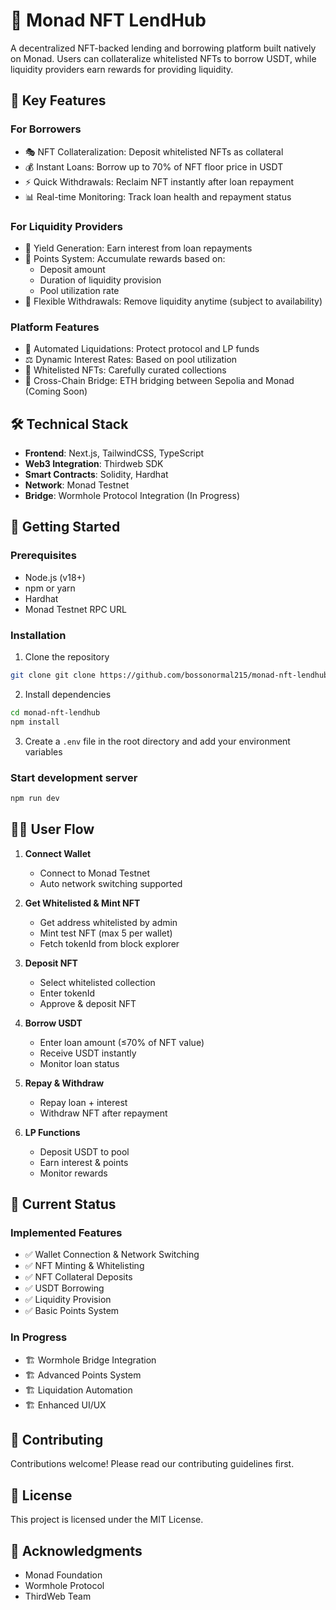 # 🏦 Monad NFT LendHub

A decentralized NFT-backed lending and borrowing platform built natively on Monad. Users can collateralize whitelisted NFTs to borrow USDT, while liquidity providers earn rewards for providing liquidity.

## 🌟 Key Features

### For Borrowers
- 🎭 NFT Collateralization: Deposit whitelisted NFTs as collateral
- 💰 Instant Loans: Borrow up to 70% of NFT floor price in USDT
- ⚡ Quick Withdrawals: Reclaim NFT instantly after loan repayment
- 📊 Real-time Monitoring: Track loan health and repayment status

### For Liquidity Providers
- 🏦 Yield Generation: Earn interest from loan repayments
- 🎯 Points System: Accumulate rewards based on:
  - Deposit amount
  - Duration of liquidity provision
  - Pool utilization rate
- 🔄 Flexible Withdrawals: Remove liquidity anytime (subject to availability)

### Platform Features
- 🔐 Automated Liquidations: Protect protocol and LP funds
- ⚖️ Dynamic Interest Rates: Based on pool utilization
- 🎨 Whitelisted NFTs: Carefully curated collections
- 🌉 Cross-Chain Bridge: ETH bridging between Sepolia and Monad (Coming Soon)

## 🛠 Technical Stack

- **Frontend**: Next.js, TailwindCSS, TypeScript
- **Web3 Integration**: Thirdweb SDK
- **Smart Contracts**: Solidity, Hardhat
- **Network**: Monad Testnet
- **Bridge**: Wormhole Protocol Integration (In Progress)

## 🚀 Getting Started

### Prerequisites

- Node.js (v18+)
- npm or yarn
- Hardhat
- Monad Testnet RPC URL


### Installation

1. Clone the repository

```bash
git clone git clone https://github.com/bossonormal215/monad-nft-lendhub.git
```

2. Install dependencies

```bash
cd monad-nft-lendhub
npm install
```

3. Create a `.env` file in the root directory and add your environment variables


### Start development server

```bash
npm run dev
```


## 👨‍💻 User Flow

1. **Connect Wallet**
   - Connect to Monad Testnet
   - Auto network switching supported

2. **Get Whitelisted & Mint NFT**
   - Get address whitelisted by admin
   - Mint test NFT (max 5 per wallet)
   - Fetch tokenId from block explorer

3. **Deposit NFT**
   - Select whitelisted collection
   - Enter tokenId
   - Approve & deposit NFT

4. **Borrow USDT**
   - Enter loan amount (≤70% of NFT value)
   - Receive USDT instantly
   - Monitor loan status

5. **Repay & Withdraw**
   - Repay loan + interest
   - Withdraw NFT after repayment

6. **LP Functions**
   - Deposit USDT to pool
   - Earn interest & points
   - Monitor rewards

## 🔄 Current Status

### Implemented Features
- ✅ Wallet Connection & Network Switching
- ✅ NFT Minting & Whitelisting
- ✅ NFT Collateral Deposits
- ✅ USDT Borrowing
- ✅ Liquidity Provision
- ✅ Basic Points System

### In Progress
- 🏗️ Wormhole Bridge Integration
- 🏗️ Advanced Points System
- 🏗️ Liquidation Automation
- 🏗️ Enhanced UI/UX

## 🤝 Contributing

Contributions welcome! Please read our contributing guidelines first.

## 📄 License

This project is licensed under the MIT License.

## 🙏 Acknowledgments

- Monad Foundation
- Wormhole Protocol
- ThirdWeb Team
